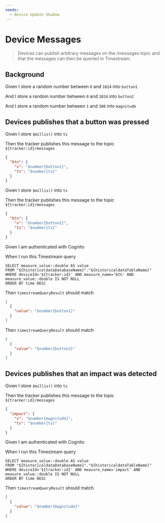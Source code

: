 ```yaml
---
needs:
  - Device Update Shadow
---
```


# Device Messages

> Devices can publish arbitrary messages on the /messages topic and that the
> messages can then be queried in Timestream.

## Background

Given I store a random number between `0` and `1024` into `button1`

And I store a random number between `0` and `1024` into `button2`

And I store a random number between `1` and `300` into `magnitude`

## Devices publishes that a button was pressed

Given I store `$millis()` into `ts`

Then the tracker publishes this message to the topic `${tracker:id}/messages`

```json
{
  "btn": {
    "v": "$number{button1}",
    "ts": "$number{ts}"
  }
}
```

Given I store `$millis()` into `ts`

Then the tracker publishes this message to the topic `${tracker:id}/messages`

```json
{
  "btn": {
    "v": "$number{button2}",
    "ts": "$number{ts}"
  }
}
```

Given I am authenticated with Cognito

When I run this Timestream query

```
SELECT measure_value::double AS value
FROM "${historicaldataDatabaseName}"."${historicaldataTableName}"
WHERE deviceId='${tracker:id}' AND measure_name='btn' AND measure_value::double IS NOT NULL
ORDER BY time DESC
```

Then `timestreamQueryResult` should match

```json
[
  {
    "value": "$number{button1}"
  }
]
```

Then `timestreamQueryResult` should match

```json
[
  {
    "value": "$number{button2}"
  }
]
```

## Devices publishes that an impact was detected

Given I store `$millis()` into `ts`

Then the tracker publishes this message to the topic `${tracker:id}/messages`

```json
{
  "impact": {
    "v": "$number{magnitude}",
    "ts": "$number{ts}"
  }
}
```

Given I am authenticated with Cognito

When I run this Timestream query

```
SELECT measure_value::double AS value
FROM "${historicaldataDatabaseName}"."${historicaldataTableName}"
WHERE deviceId='${tracker:id}' AND measure_name='impact' AND measure_value::double IS NOT NULL
ORDER BY time DESC
```

Then `timestreamQueryResult` should match

```json
[
  {
    "value": "$number{magnitude}"
  }
]
```
